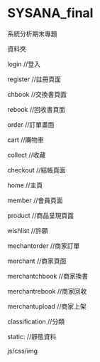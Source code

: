 # SYSANA_final
系統分析期末專題

資料夾

login       //登入

register    //註冊頁面

chbook      //交換書頁面

rebook      //回收書頁面

order       //訂單畫面

cart        //購物車

collect     //收藏

checkout  //結帳頁面

home        //主頁

member      //會員頁面

product     //商品呈現頁面

wishlist    //許願

mechantorder  //商家訂單

merchant    //商家頁面

merchantchbook   //商家換書

merchantrebook   //商家回收

merchantupload   //商家上架

classification //分類



static:     //靜態資料

js/css/img
